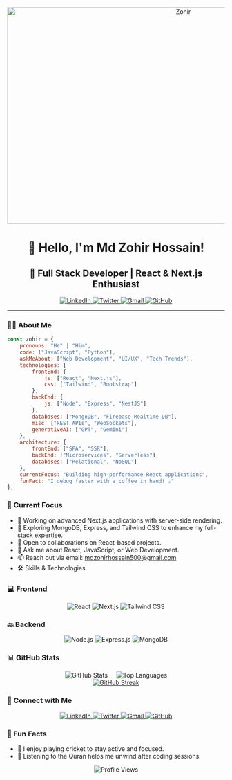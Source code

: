<div align="center">
  <a>
    <img src="https://i.ibb.co.com/N6MDk18q/Zohir.jpg" alt="Zohir" border="0" height="500px" width="800px" />
  </a>
</div>

<h1 align="center">👋 Hello, I'm Md Zohir Hossain!</h1>
<h2 align="center">🚀 Full Stack Developer | React & Next.js Enthusiast</h2>

<div align="center">
  <a href="https://www.linkedin.com/in/md-zohir-hossain-018b641b2/">
    <img src="https://img.shields.io/badge/LinkedIn-0A66C2?style=for-the-badge&logo=linkedin&logoColor=white" alt="LinkedIn">
  </a>
  <a href="https://x.com/500JahirRaihan">
    <img src="https://img.shields.io/badge/Twitter-1DA1F2?style=for-the-badge&logo=twitter&logoColor=white" alt="Twitter">
  </a>
  <a href="mailto:mdzohirhossain500@gmail.com">
    <img src="https://img.shields.io/badge/Gmail-EA4335?style=for-the-badge&logo=gmail&logoColor=white" alt="Gmail">
  </a>
  <a href="https://github.com/zohir26">
    <img src="https://img.shields.io/badge/GitHub-181717?style=for-the-badge&logo=github&logoColor=white" alt="GitHub">
  </a>
</div>

---

### 👨‍💻 About Me

```javascript
const zohir = {
    pronouns: "He" | "Him",
    code: ["JavaScript", "Python"],
    askMeAbout: ["Web Development", "UI/UX", "Tech Trends"],
    technologies: {
        frontEnd: {
            js: ["React", "Next.js"],
            css: ["Tailwind", "Bootstrap"]
        },
        backEnd: {
            js: ["Node", "Express", "NestJS"]
        },
        databases: ["MongoDB", "Firebase Realtime DB"],
        misc: ["REST APIs", "WebSockets"],
        generativeAI: ["GPT", "Gemini"]
    },
    architecture: {
        frontEnd: ["SPA", "SSR"],
        backEnd: ["Microservices", "Serverless"],
        databases: ["Relational", "NoSQL"]
    },
    currentFocus: "Building high-performance React applications",
    funFact: "I debug faster with a coffee in hand! ☕"
};
```

### 🚀 Current Focus

- 🔭 Working on advanced Next.js applications with server-side rendering.
- 🌱 Exploring MongoDB, Express, and Tailwind CSS to enhance my full-stack expertise.
- 👯 Open to collaborations on React-based projects.
- 💬 Ask me about React, JavaScript, or Web Development.
- 📫 Reach out via email: mdzohirhossain500@gmail.com
- 🛠 Skills & Technologies

### 💻 Frontend
<p align="center"> <img src="https://img.shields.io/badge/-React-61DAFB?style=for-the-badge&logo=react&logoColor=black" alt="React"> <img src="https://img.shields.io/badge/-Next.js-000000?style=for-the-badge&logo=next.js&logoColor=white" alt="Next.js"> <img src="https://img.shields.io/badge/-Tailwind%20CSS-06B6D4?style=for-the-badge&logo=tailwind-css&logoColor=white" alt="Tailwind CSS"> </p>

### 🔙 Backend
<p align="center"> <img src="https://img.shields.io/badge/-Node.js-339933?style=for-the-badge&logo=node.js&logoColor=white" alt="Node.js"> <img src="https://img.shields.io/badge/-Express.js-000000?style=for-the-badge&logo=express&logoColor=white" alt="Express.js"> <img src="https://img.shields.io/badge/-MongoDB-47A248?style=for-the-badge&logo=mongodb&logoColor=white" alt="MongoDB"> </p>

### 📊 GitHub Stats
<div align="center" style="display: flex; justify-content: center; gap: 20px;">
  <img src="https://github-readme-stats.vercel.app/api?username=zohir26&show_icons=true&theme=dark&hide_border=true" alt="GitHub Stats"> 
  <img src="https://github-readme-stats.vercel.app/api/top-langs/?username=zohir26&hide_border=true&show_icons=true&theme=dark" alt="Top Languages">
</div> 

<div align="center">
  <a href="https://git.io/streak-stats">
    <img src="https://nirzak-streak-stats.vercel.app/?user=zohir26&show_icons=true&theme=dark&hide_border=true" alt="GitHub Streak">
  </a>
</div>


### 🔗 Connect with Me
<p align="center"> <a href="https://www.linkedin.com/in/md-zohir-hossain-018b641b2/"> <img src="https://img.shields.io/badge/LinkedIn-0A66C2?style=for-the-badge&logo=linkedin&logoColor=white" alt="LinkedIn"> </a> <a href="https://x.com/500JahirRaihan"> <img src="https://img.shields.io/badge/Twitter-1DA1F2?style=for-the-badge&logo=twitter&logoColor=white" alt="Twitter"> </a> <a href="mailto:mdzohirhossain500@gmail.com"> <img src="https://img.shields.io/badge/Gmail-EA4335?style=for-the-badge&logo=gmail&logoColor=white" alt="Gmail"> </a> <a href="https://github.com/zohir26"> <img src="https://img.shields.io/badge/GitHub-181717?style=for-the-badge&logo=github&logoColor=white" alt="GitHub"> </a> </p>

### 🎉 Fun Facts
- 🏏 I enjoy playing cricket to stay active and focused.
- 📖 Listening to the Quran helps me unwind after coding sessions.

<p align="center"> <img src="https://komarev.com/ghpvc/?username=zohir26&style=flat-square&color=blue" alt="Profile Views"> </p> 
